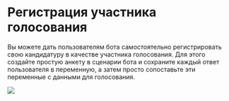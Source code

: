 # Регистрация участника голосования

Вы можете дать пользователям бота самостоятельно регистрировать свою кандидатуру в качестве участника голосования. Для этого создайте простую анкету в сценарии бота и сохраните каждый ответ пользователя в переменную, а затем просто сопоставьте эти переменные с данными для голосования.

![](../../../../.gitbook/assets/блок4.png)

